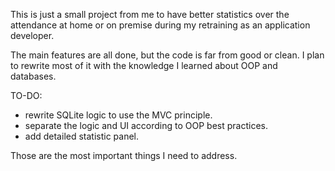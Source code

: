 This is just a small project from me to have better statistics over the attendance at home or on premise during my retraining as an application developer.

The main features are all done, but the code is far from good or clean. I plan to rewrite most of it with the knowledge I learned about OOP and databases.

TO-DO:

- rewrite SQLite logic to use the MVC principle.
- separate the logic and UI according to OOP best practices.
- add detailed statistic panel.

Those are the most important things I need to address.
